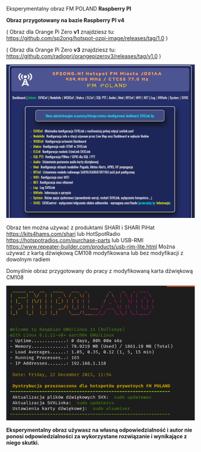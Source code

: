 Eksperymentalny obraz FM POLAND **Raspberry PI**

**Obraz przygotowany na bazie Raspberry PI v4**

( Obraz dla Orange Pi Zero **v1** znajdziesz tu: https://github.com/sp2ong/hotspot-ozpi-image/releases/tag/1.0 )

( Obraz dla Orange Pi Zero **v3** znajdziesz tu:  https://github.com/radioprj/orangepizerov3/releases/tag/v1.0 )


![Admin Menu](https://github.com/FM-POLAND/hotspot-rpi-image/blob/main/admin-menu.png)

Obraz ten można używać z produktami SHARI i SHARI PiHat https://kits4hams.com/shari lub HotSpotRadio https://hotspotradios.com/purchase-parts lub USB-RMI https://www.repeater-builder.com/products/usb-rim-lite.html
Można używać  z kartą dźwiękową CM108 modyfikowana lub bez modyfikacji z dowolnym radiem

Domyślnie obraz przygotowany do pracy z modyfikowaną karta dźwiękową CM108



![Raspberry](https://github.com/FM-POLAND/hotspot-rpi-image/blob/main/rpi-login.png)




**Eksperymentalny obraz używasz na własną odpowiedzialność i autor nie ponosi odpowiedzialności za wykorzystane rozwiązanie i wynikające z niego skutki.**



